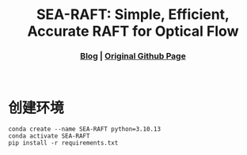 [comment]: <> 

<!-- PROJECT LOGO -->

<p align="center">

  <h1 align="center"> SEA-RAFT: Simple, Efficient, Accurate RAFT for Optical Flow
  </h1>

[comment]: <> (  <h2 align="center">PAPER</h2>)
  <h3 align="center">
  <a href="https://kwanwaipang.github.io/Blog_basedon_markdown/SEA-RAFT/">Blog</a> 
  | <a href="https://github.com/princeton-vl/SEA-RAFT">Original Github Page</a>
  </h3>
  <div align="justify">
  </div>

<br>

<!-- ~~~
rm -rf .git
git init
git add .
git commit -m "first commit"
git branch -M main
git remote add origin git@github.com:KwanWaiPang/SEA-RAFT_testing.git
git push -u origin main
~~~ -->

# 创建环境
~~~
conda create --name SEA-RAFT python=3.10.13
conda activate SEA-RAFT
pip install -r requirements.txt
~~~
